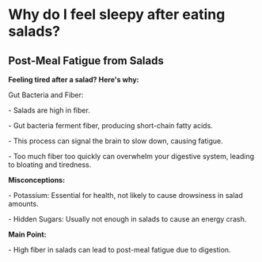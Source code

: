 # Why do I feel sleepy after eating salads?

## **Post-Meal Fatigue from Salads**

**Feeling tired after a salad? Here's why:**

Gut Bacteria and Fiber:

\- Salads are high in fiber.

\- Gut bacteria ferment fiber, producing short-chain fatty acids.

\- This process can signal the brain to slow down, causing fatigue.

\- Too much fiber too quickly can overwhelm your digestive system, leading to bloating and tiredness.

**Misconceptions:**

\- Potassium: Essential for health, not likely to cause drowsiness in salad amounts.

\- Hidden Sugars: Usually not enough in salads to cause an energy crash.

**Main Point:**

\- High fiber in salads can lead to post-meal fatigue due to digestion.
